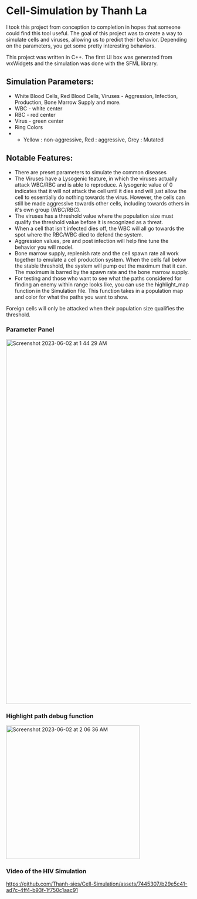 # Cell-Simulation by Thanh La
I took this project from conception to completion in hopes that someone could find this tool useful. The goal of this project was to create a way to simulate cells and viruses, allowing us to predict their behavior. Depending on the parameters, you get some pretty interesting behaviors.

This project was written in C++. The first UI box was generated from wxWidgets and the simulation was done with the SFML library.

## Simulation Parameters:
- White Blood Cells, Red Blood Cells, Viruses - Aggression, Infection, Production, Bone Marrow Supply and more.
- WBC - white center
- RBC - red center
- Virus - green center
- Ring Colors
- - Yellow : non-aggressive, Red : aggressive, Grey : Mutated

## Notable Features:
- There are preset parameters to simulate the common diseases 
- The Viruses have a Lysogenic feature, in which the viruses actually attack WBC/RBC and is able to reproduce. A lysogenic value of 0 indicates that it will not attack the cell until it dies and will just allow the cell to essentially do nothing towards the virus. However, the cells can still be made aggressive towards other cells, including towards others in it's own group (WBC/RBC).
- The viruses has a threshold value where the population size must qualify the threshold value before it is recognized as a threat.
- When a cell that isn't infected dies off, the WBC will all go towards the spot where the RBC/WBC died to defend the system.
- Aggression values, pre and post infection will help fine tune the behavior you will model.
- Bone marrow supply, replenish rate and the cell spawn rate all work together to emulate a cell production system. When the cells fall below the stable threshold, the system will pump out the maximum that it can. The maximum is barred by the spawn rate and the bone marrow supply.
- For testing and those who want to see what the paths considered for finding an enemy within range looks like, you can use the highlight_map function in the Simulation file. This function takes in a population map and color for what the paths you want to show.

Foreign cells will only be attacked when their population size qualifies the threshold.

### Parameter Panel
<img width="994" alt="Screenshot 2023-06-02 at 1 44 29 AM" src="https://github.com/Thanh-sies/Cell-Simulation/assets/7445307/66923ea5-6cd9-4e79-b257-596b5e8b76cc">

### Highlight path debug function
<img width="364" alt="Screenshot 2023-06-02 at 2 06 36 AM" src="https://github.com/Thanh-sies/Cell-Simulation/assets/7445307/2ca6454a-427f-4190-b175-fbab1fd6da4b">


### Video of the HIV Simulation


https://github.com/Thanh-sies/Cell-Simulation/assets/7445307/b29e5c41-ad7c-4ff4-b93f-1f750c1aac91

